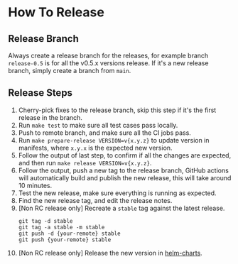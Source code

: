 # How To Release

## Release Branch

Always create a release branch for the releases, for example branch `release-0.5` is for all the v0.5.x versions release. If it's a new release branch, simply create a branch from `main`.

## Release Steps

1. Cherry-pick fixes to the release branch, skip this step if it's the first release in the branch.
1. Run `make test` to make sure all test cases pass locally.
1. Push to remote branch, and make sure all the CI jobs pass.
1. Run `make prepare-release VERSION=v{x.y.z}` to update version in manifests, where `x.y.x` is the expected new version.
1. Follow the output of last step, to confirm if all the changes are expected, and then run `make release VERSION=v{x.y.z}`.
1. Follow the output, push a new tag to the release branch, GitHub actions will automatically build and publish the new release, this will take around 10 minutes.
1. Test the new release, make sure everything is running as expected.
1. Find the new release tag, and edit the release notes.
1. [Non RC release only] Recreate a `stable` tag against the latest release.
   ```shell
   git tag -d stable
   git tag -a stable -m stable
   git push -d {your-remote} stable
   git push {your-remote} stable
   ```
1. [Non RC release only] Release the new version in [helm-charts](https://github.com/numaproj/helm-charts).
